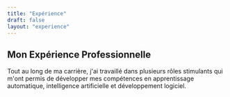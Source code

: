 ```yaml
---
title: "Expérience"
draft: false
layout: "experience"
---
```


## Mon Expérience Professionnelle

Tout au long de ma carrière, j'ai travaillé dans plusieurs rôles stimulants qui m'ont permis de développer mes compétences en apprentissage automatique, intelligence artificielle et développement logiciel. 